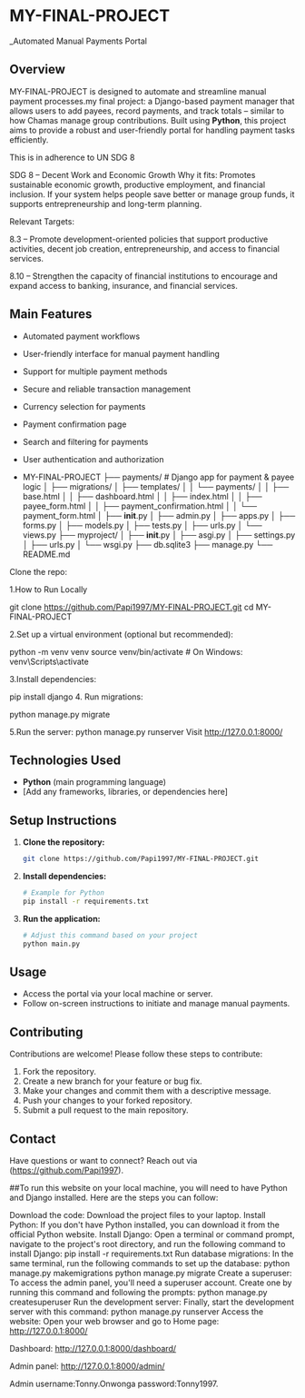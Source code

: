 # MY-FINAL-PROJECT

_Automated Manual Payments Portal

##  Overview
MY-FINAL-PROJECT is designed to automate and streamline manual payment processes.my final project: a Django-based payment manager that allows users to add payees, record payments, and track totals – similar to how Chamas manage group contributions. Built using **Python**, this project aims to provide a robust and user-friendly portal for handling payment tasks efficiently.


This is in adherence to UN SDG 8

 SDG 8 – Decent Work and Economic Growth
Why it fits: Promotes sustainable economic growth, productive employment, and financial inclusion. If your system helps people save better or manage group funds, it supports entrepreneurship and long-term planning.

Relevant Targets:

8.3 – Promote development-oriented policies that support productive activities, decent job creation, entrepreneurship, and access to financial services.

8.10 – Strengthen the capacity of financial institutions to encourage and expand access to banking, insurance, and financial services.

##  Main Features
- Automated payment workflows
- User-friendly interface for manual payment handling
- Support for multiple payment methods
- Secure and reliable transaction management
- Currency selection for payments
- Payment confirmation page
- Search and filtering for payments
- User authentication and authorization

- MY-FINAL-PROJECT
├── payments/             # Django app for payment & payee logic
│   ├── migrations/
│   ├── templates/
│   │   └── payments/
│   │       ├── base.html
│   │       ├── dashboard.html
│   │       ├── index.html
│   │       ├── payee_form.html
│   │       ├── payment_confirmation.html
│   │       └── payment_form.html
│   ├── __init__.py
│   ├── admin.py
│   ├── apps.py
│   ├── forms.py
│   ├── models.py
│   ├── tests.py
│   ├── urls.py
│   └── views.py
├── myproject/
│   ├── __init__.py
│   ├── asgi.py
│   ├── settings.py
│   ├── urls.py
│   └── wsgi.py
├── db.sqlite3
├── manage.py
└── README.md


Clone the repo:

1.How to Run Locally

git clone https://github.com/Papi1997/MY-FINAL-PROJECT.git
cd MY-FINAL-PROJECT

2.Set up a virtual environment (optional but recommended):

python -m venv venv
source venv/bin/activate  # On Windows: venv\Scripts\activate

3.Install dependencies:


pip install django
4. Run migrations:

python manage.py migrate

5.Run the server:
python manage.py runserver
Visit http://127.0.0.1:8000/




## Technologies Used
- **Python** (main programming language)
- [Add any frameworks, libraries, or dependencies here]

## Setup Instructions
1. **Clone the repository:**
   ```bash
   git clone https://github.com/Papi1997/MY-FINAL-PROJECT.git
   ```
2. **Install dependencies:**
   ```bash
   # Example for Python
   pip install -r requirements.txt
   ```
3. **Run the application:**
   ```bash
   # Adjust this command based on your project
   python main.py
   ```

## Usage
- Access the portal via your local machine or server.
- Follow on-screen instructions to initiate and manage manual payments.

##  Contributing
Contributions are welcome! Please follow these steps to contribute:
1. Fork the repository.
2. Create a new branch for your feature or bug fix.
3. Make your changes and commit them with a descriptive message.
4. Push your changes to your forked repository.
5. Submit a pull request to the main repository.

##  Contact
Have questions or want to connect? Reach out via (https://github.com/Papi1997).



##To run this website on your local machine, you will need to have Python and Django installed. Here are the steps you can follow:

Download the code: Download the project files to your laptop.
Install Python: If you don't have Python installed, you can download it from the official Python website.
Install Django: Open a terminal or command prompt, navigate to the project's root directory, and run the following command to install Django:
pip install -r requirements.txt
Run database migrations: In the same terminal, run the following commands to set up the database:
python manage.py makemigrations
python manage.py migrate
Create a superuser: To access the admin panel, you'll need a superuser account. Create one by running this command and following the prompts:
python manage.py createsuperuser
Run the development server: Finally, start the development server with this command:
python manage.py runserver
Access the website: Open your web browser and go to
Home page: http://127.0.0.1:8000/

Dashboard: http://127.0.0.1:8000/dashboard/

Admin panel: http://127.0.0.1:8000/admin/

Admin username:Tonny.Onwonga
password:Tonny1997.

